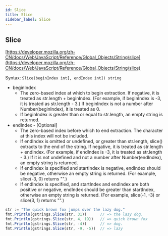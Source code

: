 ```yaml
---
id: Slice
title: Slice
sidebar_label: Slice
---
```


## Slice
[https://developer.mozilla.org/zh-CN/docs/Web/JavaScript/Reference/Global_Objects/String/slice](https://developer.mozilla.org/zh-CN/docs/Web/JavaScript/Reference/Global_Objects/String/slice)

Syntax: `Slice(beginIndex int[, endIndex int]) string`

- beginIndex
  - The zero-based index at which to begin extraction. If negative, it is treated as str.length + beginIndex. (For example, if beginIndex is -3, it is treated as str.length - 3.) If beginIndex is not a number after Number(beginIndex), it is treated as 0.
  - If beginIndex is greater than or equal to str.length, an empty string is returned.
- endIndex - [Optional]
  - The zero-based index before which to end extraction. The character at this index will not be included.
  - If endIndex is omitted or undefined, or greater than str.length, slice() extracts to the end of the string. If negative, it is treated as str.length + endIndex. (For example, if endIndex is -3, it is treated as str.length - 3.) If it is not undefined and not a number after Number(endIndex), an empty string is returned.
  - If endIndex is specified and startIndex is negative, endIndex should be negative, otherwise an empty string is returned. (For example, slice(-3, 0) returns "".)
  - If endIndex is specified, and startIndex and endIndex are both positive or negative, endIndex should be greater than startIndex, otherwise an empty string is returned. (For example, slice(-1, -3) or slice(3, 1) returns "".)

```js
str := "The quick brown fox jumps over the lazy dog."
fmt.Println(gstrings.Slice(str, 31))      // => the lazy dog.
fmt.Println(gstrings.Slice(str, 4, 19))   // => quick brown fox
fmt.Println(gstrings.Slice(str, -4))      // => dog.
fmt.Println(gstrings.Slice(str, -9, -5))  // => lazy
```
